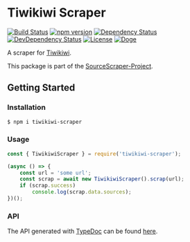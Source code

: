 # Tiwikiwi Scraper

[![Build Status](https://travis-ci.org/OpenByteDev/SourceScraper.svg?branch=master)](https://travis-ci.org/OpenByteDev/SourceScraper)
[![npm version](https://badge.fury.io/js/tiwikiwi-scraper.svg)](https://www.npmjs.com/package/tiwikiwi-scraper)
[![Dependency Status](https://david-dm.org/OpenByteDev/SourceScraper/status.svg?path=packages%2Ftiwikiwi-scraper)](https://david-dm.org/OpenByteDev/SourceScraper?path=packages%2Ftiwikiwi-scraper)
[![DevDependency Status](https://david-dm.org/OpenByteDev/SourceScraper/dev-status.svg?path=packages%2Ftiwikiwi-scraper)](https://david-dm.org/OpenByteDev/SourceScraper?path=packages%2Ftiwikiwi-scraper&type=dev)
[![License](https://img.shields.io/github/license/mashape/apistatus.svg)](https://opensource.org/licenses/MIT)
[![Doge](https://img.shields.io/badge/doge-wow-yellow.svg)]()

A scraper for [Tiwikiwi](https://www.tiwi.kiwi/).

This package is part of the [SourceScraper-Project](https://github.com/OpenByteDev/SourceScraper).


## Getting Started
### Installation
```bash
$ npm i tiwikiwi-scraper
```


### Usage

```js
const { TiwikiwiScraper } = require('tiwikiwi-scraper');

(async () => {
    const url = 'some url';
    const scrap = await new TiwikiwiScraper().scrap(url);
    if (scrap.success)
        console.log(scrap.data.sources);
})();
```


### API
The API generated with [TypeDoc](http://typedoc.org/) can be found [here](https://openbytedev.github.io/SourceScraper/packages/tiwikiwi-scraper/docs/).
